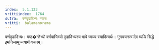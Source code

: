 ```yaml
---
index:  5.1.123
vrittiindex:  1764
sutra:  वर्णदृढादिभ्यः ष्यञ्च
vritti:  balamanorama 
---
```


वर्णदृढादिभ्यः। षष्ठ�न्तेभ्यो वर्णवाचिभ्यो दृढादिभ्यश्च भावे ष्यञ्च स्यादित्यर्थः। गुणवचनत्वादेव ष्यञि सिद्धे इमनिच्समुच्चयार्थं वचनम्।

